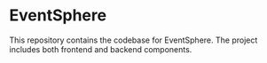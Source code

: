 # EventSphere
This repository contains the codebase for EventSphere. The project includes both frontend and backend components.
